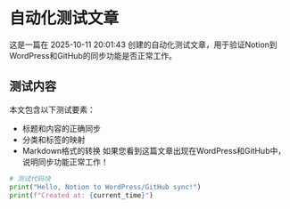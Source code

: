 # 自动化测试文章

这是一篇在 2025-10-11 20:01:43 创建的自动化测试文章，用于验证Notion到WordPress和GitHub的同步功能是否正常工作。

## 测试内容

本文包含以下测试要素：

* 标题和内容的正确同步
* 分类和标签的映射
* Markdown格式的转换
如果您看到这篇文章出现在WordPress和GitHub中，说明同步功能正常工作！

```python
# 测试代码块
print("Hello, Notion to WordPress/GitHub sync!")
print(f"Created at: {current_time}")
```

